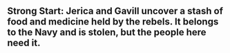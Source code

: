 **Strong Start:** Jerica and Gavill uncover a stash of food and medicine held by the rebels.  It belongs to the Navy and is stolen, but the people here need it.
- 